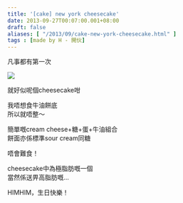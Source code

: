 ```yaml
---
title: '[cake] new york cheesecake'
date: 2013-09-27T00:07:00.001+08:00
draft: false
aliases: [ "/2013/09/cake-new-york-cheesecake.html" ]
tags : [made by H - 開伙]
---
```


  

凡事都有第一次

![](/images/nycheesecake.jpg)

就好似呢個cheesecake咁  
  

我唔想食牛油餅底  
所以就唔整～

簡單嘅cream cheese+糖+蛋+牛油組合  
餅面亦係標準sour cream同糖

  

唔會難食！

  

cheesecake中為極脂肪嘅一個  
當然係送畀高脂肪嘅...

  

  

HIMHIM，生日快樂！